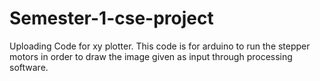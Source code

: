 # Semester-1-cse-project
Uploading Code for xy plotter. This code is for arduino to run the stepper motors in order to draw the image given as input through processing software.
